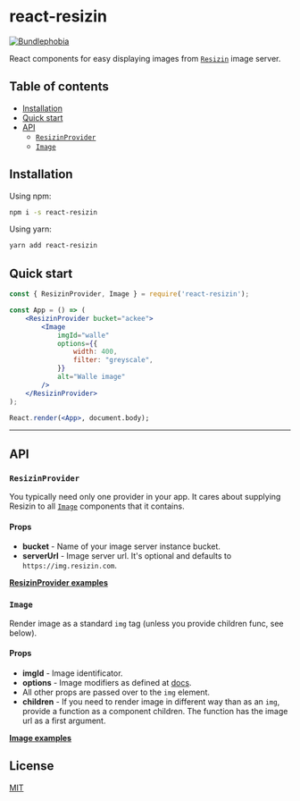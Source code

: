# react-resizin
[![Bundlephobia](https://img.shields.io/bundlephobia/minzip/react-resizin.svg)](https://bundlephobia.com/result?p=react-resizin)

React components for easy displaying images from [`Resizin`](https://www.npmjs.com/package/resizin) image server.

## Table of contents

* [Installation](#installation)
* [Quick start](#quickstart)
* [API](#api)
    * [`ResizinProvider`](#resizinprovider)
    * [`Image`](#image)

## Installation

Using npm:

```sh
npm i -s react-resizin
```

Using yarn:

```sh
yarn add react-resizin
```

## Quick start

```jsx
const { ResizinProvider, Image } = require('react-resizin');

const App = () => (
    <ResizinProvider bucket="ackee">
        <Image
            imgId="walle"
            options={{
                width: 400,
                filter: "greyscale",
            }}
            alt="Walle image" 
        />
    </ResizinProvider>
);

React.render(<App>, document.body);
```

---

## API

### `ResizinProvider`

You typically need only one provider in your app. It cares about supplying Resizin to all [`Image`](#image) components that it contains.

#### Props

* **bucket** - Name of your image server instance bucket.
* **serverUrl** - Image server url. It's optional and defaults to `https://img.resizin.com`.

[**ResizinProvider examples**](./docs/ProviderComponent.md)

### `Image`

Render image as a standard `img` tag (unless you provide children func, see below).

#### Props

* **imgId** - Image identificator.
* **options** - Image modifiers as defined at [docs](https://github.com/AckeeCZ/resizin-js/tree/master/docs/Modifiers.md).
* All other props are passed over to the `img` element.
* **children** - If you need to render image in different way than as an `img`, provide a function as a component children. The function has the image url as a first argument.

[**Image examples**](./docs/ImageComponent.md)

## License

[MIT](http://opensource.org/licenses/MIT)
